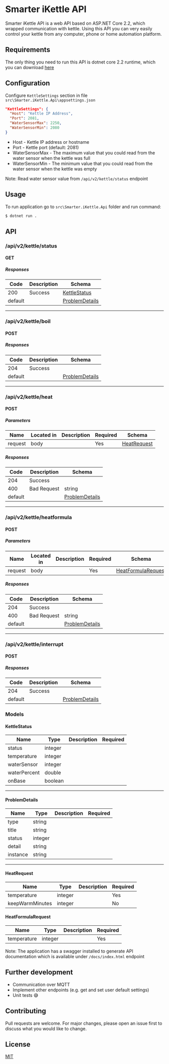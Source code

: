 
# Smarter iKettle API

Smarter iKettle API is a web API based on ASP.NET Core 2.2, which wrapped communication with kettle.
Using this API you can very easily control your kettle from any computer, phone or home automation platform.

## Requirements

The only thing you need to run this API is dotnet core 2.2 runtime, which you can download [here](https://dotnet.microsoft.com/download)

## Configuration


Configure `KettleSettings` section in file `src\Smarter.iKettle.Api\appsettings.json`
```json
"KettleSettings": {
  "Host": "Kettle IP Address",
  "Port": 2081,
  "WaterSensorMax": 2250,
  "WaterSensorMin": 2080
}
```

- Host - Kettle IP address or hostname
- Port - Kettle port (default: 2081)
- WaterSensorMax - The maximum value that you could read from the water sensor when the kettle was full
- WaterSensorMin - The minimum value that you could read from the water sensor when the kettle was empty

Note: Read water sensor value from `/api/v2/kettle/status` endpoint

## Usage

To run application go to `src\Smarter.iKettle.Api` folder and run command:

```sh
$ dotnet run .
```

## API

### /api/v2/kettle/status

#### GET
##### Responses

| Code | Description | Schema |
| ---- | ----------- | ------ |
| 200 | Success | [KettleStatus](#kettlestatus) |
| default |  | [ProblemDetails](#problemdetails) |
---
### /api/v2/kettle/boil

#### POST
##### Responses

| Code | Description | Schema |
| ---- | ----------- | ------ |
| 204 | Success |  |
| default |  | [ProblemDetails](#problemdetails) |
---
### /api/v2/kettle/heat

#### POST
##### Parameters

| Name | Located in | Description | Required | Schema |
| ---- | ---------- | ----------- | -------- | ---- |
| request | body |  | Yes | [HeatRequest](#heatrequest) |

##### Responses

| Code | Description | Schema |
| ---- | ----------- | ------ |
| 204 | Success |  |
| 400 | Bad Request | string |
| default |  | [ProblemDetails](#problemdetails) |
---
### /api/v2/kettle/heatformula

#### POST
##### Parameters

| Name | Located in | Description | Required | Schema |
| ---- | ---------- | ----------- | -------- | ---- |
| request | body |  | Yes | [HeatFormulaRequest](#heatformularequest) |

##### Responses

| Code | Description | Schema |
| ---- | ----------- | ------ |
| 204 | Success |  |
| 400 | Bad Request | string |
| default |  | [ProblemDetails](#problemdetails) |
---
### /api/v2/kettle/interrupt

#### POST
##### Responses

| Code | Description | Schema |
| ---- | ----------- | ------ |
| 204 | Success |  |
| default |  | [ProblemDetails](#problemdetails) |

### Models


#### KettleStatus

| Name | Type | Description | Required |
| ---- | ---- | ----------- | -------- |
| status | integer |  |  |
| temperature | integer |  |  |
| waterSensor | integer |  |  |
| waterPercent | double |  |  |
| onBase | boolean |  |  |
---
#### ProblemDetails

| Name | Type | Description | Required |
| ---- | ---- | ----------- | -------- |
| type | string |  |  |
| title | string |  |  |
| status | integer |  |  |
| detail | string |  |  |
| instance | string |  |  |
---
#### HeatRequest

| Name | Type | Description | Required |
| ---- | ---- | ----------- | -------- |
| temperature | integer |  | Yes |
| keepWarmMinutes | integer |  | No |

#### HeatFormulaRequest

| Name | Type | Description | Required |
| ---- | ---- | ----------- | -------- |
| temperature | integer |  | Yes |

Note: The application has a swagger installed to generate API documentation which is available under `/docs/index.html` endpoint

## Further development

 - Communication over MQTT
 - Implement other endpoints (e.g. get and set user default settings)
 - Unit tests 😅

## Contributing

Pull requests are welcome. For major changes, please open an issue first to discuss what you would like to change.

## License
[MIT](https://choosealicense.com/licenses/mit/)
